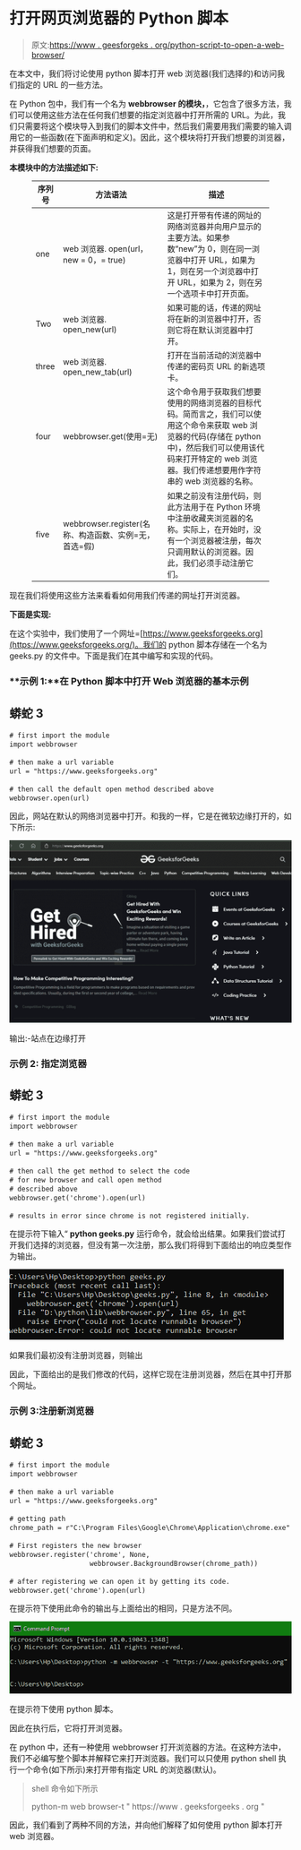 # 打开网页浏览器的 Python 脚本

> 原文:[https://www . geesforgeks . org/python-script-to-open-a-web-browser/](https://www.geeksforgeeks.org/python-script-to-open-a-web-browser/)

在本文中，我们将讨论使用 python 脚本打开 web 浏览器(我们选择的)和访问我们指定的 URL 的一些方法。

在 Python 包中，我们有一个名为 **webbrowser 的模块，**，它包含了很多方法，我们可以使用这些方法在任何我们想要的指定浏览器中打开所需的 URL。为此，我们只需要将这个模块导入到我们的脚本文件中，然后我们需要用我们需要的输入调用它的一些函数(在下面声明和定义)。因此，这个模块将打开我们想要的浏览器，并获得我们想要的页面。

**本模块中的方法描述如下:**

<figure class="table">

| **序列号** | **方法语法** | **描述** |
| --- | --- | --- |
| one | web 浏览器. open(url，new = 0，= true) | 这是打开带有传递的网址的网络浏览器并向用户显示的主要方法。如果参数“new”为 0，则在同一浏览器中打开 URL，如果为 1，则在另一个浏览器中打开 URL，如果为 2，则在另一个选项卡中打开页面。 |
| Two | web 浏览器. open_new(url) | 如果可能的话，传递的网址将在新的浏览器中打开，否则它将在默认浏览器中打开。 |
| three | web 浏览器. open_new_tab(url) | 打开在当前活动的浏览器中传递的密码页 URL 的新选项卡。 |
| four | webbrowser.get(使用=无) | 这个命令用于获取我们想要使用的网络浏览器的目标代码。简而言之，我们可以使用这个命令来获取 web 浏览器的代码(存储在 python 中)，然后我们可以使用该代码来打开特定的 web 浏览器。我们传递想要用作字符串的 web 浏览器的名称。 |
| five | webbrowser.register(名称、构造函数、实例=无，首选=假) | 如果之前没有注册代码，则此方法用于在 Python 环境中注册收藏夹浏览器的名称。实际上，在开始时，没有一个浏览器被注册，每次只调用默认的浏览器。因此，我们必须手动注册它们。 |

</figure>

现在我们将使用这些方法来看看如何用我们传递的网址打开浏览器。

**下面是实现:**

在这个实验中，我们使用了一个网址=[https://www.geeksforgeeks.org](https://www.geeksforgeeks.org/)。我们的 python 脚本存储在一个名为 geeks.py 的文件中。下面是我们在其中编写和实现的代码。

### **示例 1:**在 Python 脚本中打开 Web 浏览器的基本示例

## 蟒蛇 3

```
# first import the module
import webbrowser

# then make a url variable
url = "https://www.geeksforgeeks.org"

# then call the default open method described above
webbrowser.open(url)
```

因此，网站在默认的网络浏览器中打开。和我的一样，它是在微软边缘打开的，如下所示:

![](img/fb0d3a86af375f7a151db6381304642a.png)

输出:-站点在边缘打开

### **示例 2:** 指定**浏览器**

## 蟒蛇 3

```
# first import the module
import webbrowser

# then make a url variable
url = "https://www.geeksforgeeks.org"

# then call the get method to select the code 
# for new browser and call open method 
# described above
webbrowser.get('chrome').open(url)

# results in error since chrome is not registered initially.
```

在提示符下输入“ **python geeks.py** 运行命令，就会给出结果。如果我们尝试打开我们选择的浏览器，但没有第一次注册，那么我们将得到下面给出的响应类型作为输出。

![](img/ebe6f82f48413b8e3565f0acc1726e01.png)

如果我们最初没有注册浏览器，则输出

因此，下面给出的是我们修改的代码，这样它现在注册浏览器，然后在其中打开那个网址。

### **示例 3:注册新浏览器**

## 蟒蛇 3

```
# first import the module
import webbrowser

# then make a url variable
url = "https://www.geeksforgeeks.org"

# getting path
chrome_path = r"C:\Program Files\Google\Chrome\Application\chrome.exe"

# First registers the new browser
webbrowser.register('chrome', None, 
                    webbrowser.BackgroundBrowser(chrome_path))

# after registering we can open it by getting its code.
webbrowser.get('chrome').open(url)
```

在提示符下使用此命令的输出与上面给出的相同，只是方法不同。

![](img/c9767e1ea680ecb5818f1e1dc1e72d3c.png)

在提示符下使用 python 脚本。

因此在执行后，它将打开浏览器。

在 python 中，还有一种使用 webbrowser 打开浏览器的方法。在这种方法中，我们不必编写整个脚本并解释它来打开浏览器。我们可以只使用 python shell 执行一个命令(如下所示)来打开带有指定 URL 的浏览器(默认)。

> shell 命令如下所示
> 
> python-m web browser-t " https://www . geeksforgeeks . org "

因此，我们看到了两种不同的方法，并向他们解释了如何使用 python 脚本打开 web 浏览器。